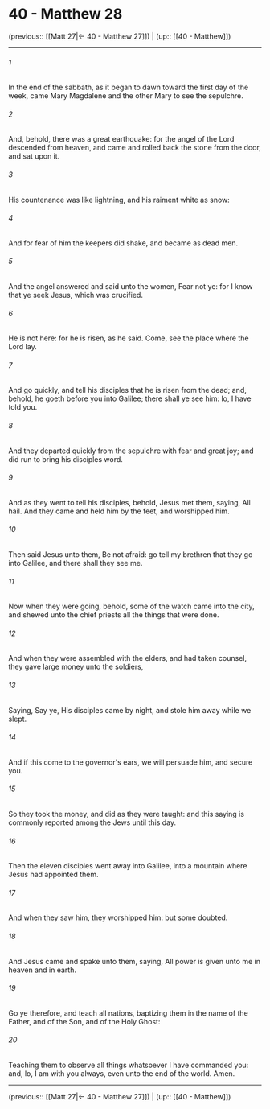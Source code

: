 # 40 - Matthew 28

(previous:: [[Matt 27|← 40 - Matthew 27]]) | (up:: [[40 - Matthew]])

***


###### 1 
In the end of the sabbath, as it began to dawn toward the first day of the week, came Mary Magdalene and the other Mary to see the sepulchre. 

###### 2 
And, behold, there was a great earthquake: for the angel of the Lord descended from heaven, and came and rolled back the stone from the door, and sat upon it. 

###### 3 
His countenance was like lightning, and his raiment white as snow: 

###### 4 
And for fear of him the keepers did shake, and became as dead men. 

###### 5 
And the angel answered and said unto the women, Fear not ye: for I know that ye seek Jesus, which was crucified. 

###### 6 
He is not here: for he is risen, as he said. Come, see the place where the Lord lay. 

###### 7 
And go quickly, and tell his disciples that he is risen from the dead; and, behold, he goeth before you into Galilee; there shall ye see him: lo, I have told you. 

###### 8 
And they departed quickly from the sepulchre with fear and great joy; and did run to bring his disciples word. 

###### 9 
And as they went to tell his disciples, behold, Jesus met them, saying, All hail. And they came and held him by the feet, and worshipped him. 

###### 10 
Then said Jesus unto them, Be not afraid: go tell my brethren that they go into Galilee, and there shall they see me. 

###### 11 
Now when they were going, behold, some of the watch came into the city, and shewed unto the chief priests all the things that were done. 

###### 12 
And when they were assembled with the elders, and had taken counsel, they gave large money unto the soldiers, 

###### 13 
Saying, Say ye, His disciples came by night, and stole him away while we slept. 

###### 14 
And if this come to the governor's ears, we will persuade him, and secure you. 

###### 15 
So they took the money, and did as they were taught: and this saying is commonly reported among the Jews until this day. 

###### 16 
Then the eleven disciples went away into Galilee, into a mountain where Jesus had appointed them. 

###### 17 
And when they saw him, they worshipped him: but some doubted. 

###### 18 
And Jesus came and spake unto them, saying, All power is given unto me in heaven and in earth. 

###### 19 
Go ye therefore, and teach all nations, baptizing them in the name of the Father, and of the Son, and of the Holy Ghost: 

###### 20 
Teaching them to observe all things whatsoever I have commanded you: and, lo, I am with you always, even unto the end of the world. Amen.

***

(previous:: [[Matt 27|← 40 - Matthew 27]]) | (up:: [[40 - Matthew]])
